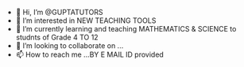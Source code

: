- 👋 Hi, I’m @GUPTATUTORS
- 👀 I’m interested in NEW TEACHING TOOLS
- 🌱 I’m currently learning and teaching MATHEMATICS & SCIENCE to studnts of Grade 4 TO 12 
- 💞️ I’m looking to collaborate on ...
- 📫 How to reach me ...BY E MAIL ID provided

<!---
GUPTATUTORS/GUPTATUTORS is a ✨ special ✨ repository because its `README.md` (this file) appears on your GitHub profile.
You can click the Preview link to take a look at your changes.
--->

